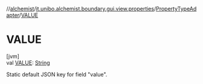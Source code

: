 //[alchemist](../../../index.md)/[it.unibo.alchemist.boundary.gui.view.properties](../index.md)/[PropertyTypeAdapter](index.md)/[VALUE](-v-a-l-u-e.md)

# VALUE

[jvm]\
val [VALUE](-v-a-l-u-e.md): [String](https://docs.oracle.com/javase/8/docs/api/java/lang/String.html)

Static default JSON key for field "value".
